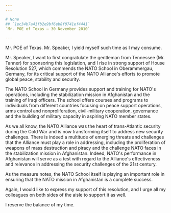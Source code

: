 ```yaml
---
---

# None
## `1ec34b7a41fb2e9bf6eb8f0741ef4441`
`Mr. POE of Texas — 30 November 2010`

---
```



Mr. POE of Texas. Mr. Speaker, I yield myself such time as I may 
consume.

Mr. Speaker, I want to first congratulate the gentleman from 
Tennessee (Mr. Tanner) for sponsoring this legislation, and I rise in 
strong support of House Resolution 527, which commends the NATO School 
in Oberammergau, Germany, for its critical support of the NATO 
Alliance's efforts to promote global peace, stability and security.

The NATO School in Germany provides support and training for NATO's 
operations, including the stabilization mission in Afghanistan and the 
training of Iraqi officers. The school offers courses and programs to 
individuals from different countries focusing on peace support 
operations, arms control and nonproliferation, civil-military 
cooperation, governance and the building of military capacity in 
aspiring NATO member states.

As we all know, the NATO Alliance was the heart of trans-Atlantic 
security during the Cold War and is now transforming itself to address 
new security challenges. There is indeed a multitude of emerging 
threats and challenges that the Alliance must play a role in 
addressing, including the proliferation of weapons of mass destruction 
and piracy and the challenge NATO faces in the stabilization mission in 
Afghanistan. Indeed, NATO's performance in Afghanistan will serve as a 
test with regard to the Alliance's effectiveness and relevance in 
addressing the security challenges of the 21st century.

As the measure notes, the NATO School itself is playing an important 
role in ensuring that the NATO mission in Afghanistan is a complete 
success.

Again, I would like to express my support of this resolution, and I 
urge all my colleagues on both sides of the aisle to support it as 
well.

I reserve the balance of my time.